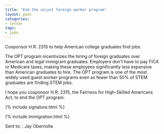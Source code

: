 ```yaml
---
title: "End the unjust foreign worker program"
layout: post
categories:
- letter
tags:
- jobs
---
```


Cosponsor H.R. 2315 to help American college graduates find jobs.

The OPT program incentivizes the hiring of foreign graduates over American and legal immigrant graduates. Employers don't have to pay FICA or Medicare taxes, making these employees significantly less expensive than American graduates to hire. The OPT program is one of the most widely used guest worker programs even as fewer than 50% of STEM graduates are finding STEM jobs.

I hope you cosponsor H.R. 2315, the Fairness for High-Skilled Americans Act, to end the OPT program.

{% include signature.html %}

{% include immigration.html %}

Sent to:
: Jay Obernolte
